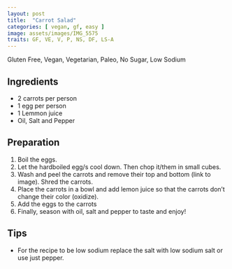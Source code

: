 ```yaml
---
layout: post
title:  "Carrot Salad"
categories: [ vegan, gf, easy ]
image: assets/images/IMG_5575
traits: GF, VE, V, P, NS, DF, LS-A
---
```


Gluten Free, Vegan, Vegetarian, Paleo, No Sugar, Low Sodium 

## Ingredients

* 2 carrots per person
* 1 egg per person
* 1 Lemmon juice
* Oil, Salt and Pepper

## Preparation

1. Boil the eggs. 
2. Let the hardboiled egg/s cool down. Then chop it/them in small cubes.
3. Wash and peel the carrots and remove their top and bottom (link to image).  Shred the carrots.  
4. Place the carrots in a bowl and add lemon juice so that the carrots don’t change their color (oxidize).
5. Add the eggs to the carrots
6. Finally, season with oil, salt and pepper to taste and enjoy!  


## Tips

* For the recipe to be low sodium replace the salt with low sodium salt or use just pepper.